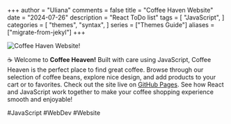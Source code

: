 +++
author = "Uliana"
comments = false 
title = "Coffee Haven Website"
date = "2024-07-26"
description = "React ToDo list"
tags = [
    "JavaScript",
]
categories = [
    "themes",
    "syntax",
]
series = ["Themes Guide"]
aliases = ["migrate-from-jekyl"]
+++

![Coffee Haven Website!](https://github.com/user-attachments/assets/38f2287d-8b58-4901-ae25-d368ce845c5b)

☕ Welcome to **Coffee Heaven!** Built with care using JavaScript, Coffee Heaven is the perfect place to find great coffee. Browse through our selection of coffee beans, explore nice design, and add products to your cart or to favorites. Check out the site live on [GitHub Pages](https://uliananeu.github.io/coffee-haven-website/). See how React and JavaScript work together to make your coffee shopping experience smooth and enjoyable! 

#JavaScript #WebDev #Website
